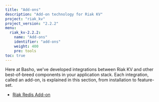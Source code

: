 ```yaml
---
title: "Add-ons"
description: "Add-on technology for Riak KV"
project: "riak_kv"
project_version: "2.2.2"
menu:
  riak_kv-2.2.2:
    name: "Add-ons"
    identifier: "add-ons"
    weight: 400
    pre: tools
toc: true
---
```




Here at Basho, we've developed integrations between Riak KV and other best-of-breed components in your application stack. Each integration, called an add-on, is explained in this section, from installation to feature-set.

* [Riak Redis Add-on](/riak/kv/2.2.2/add-ons/redis/)